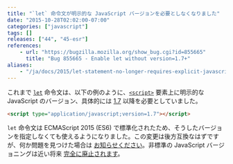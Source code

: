 ```yaml
---
title: "`let` 命令文が明示的な JavaScript バージョンを必要としなくなりました"
date: "2015-10-28T02:02:00-07:00"
categories: ["javascript"]
tags: []
releases: ["44", "45-esr"]
references:
    - url: "https://bugzilla.mozilla.org/show_bug.cgi?id=855665"
      title: "Bug 855665 - Enable let without version=1.7+"
aliases:
    - "/ja/docs/2015/let-statement-no-longer-requires-explicit-javascript-version-in-non-strict-mode/"
---
```

これまで [`let`](https://developer.mozilla.org/docs/Web/JavaScript/Reference/Statements/let) 命令文は、以下の例のように、[`<script>`](https://developer.mozilla.org/docs/Web/HTML/Element/script) 要素上に明示的な JavaScript のバージョン、具体的には [1.7](https://developer.mozilla.org/docs/Web/JavaScript/New_in_JavaScript/1.7) 以降を必要としていました。

```html
<script type="application/javascript;version=1.7"></script>
```

`let` 命令文は ECMAScript 2015 (ES6) で標準化されたため、そうしたバージョンを指定しなくても使えるようになりました。この変更は後方互換なはずですが、何か問題を見つけた場合は [お知らせください](https://www.fxsitecompat.dev/ja/contribute/)。非標準の JavaScript バージョニングは近い将来 [完全に廃止されます](https://www.fxsitecompat.dev/ja/docs/2015/javascript-versions-will-be-retired/)。
